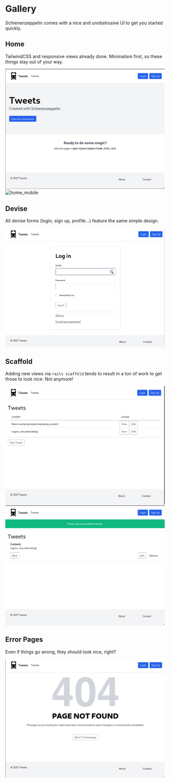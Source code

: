 # Gallery

Schienenzeppelin comes with a nice and unobstrusive UI to get you started quickly.

## Home

TailwindCSS and responsive views already done. Minimalism first, so these things stay out of your way.

![home](./images/home.png)
![home_mobile](./images/home_mobile.png)

## Devise

All devise forms (login, sign up, profile...) feature the same simple design.

![devise](./images/login.png)

## Scaffold

Adding new views via `rails scaffold` tends to result in a ton of work to get those to look nice. Not anymore!

![scaffold](images/index.png)
![create](images/create.png)

## Error Pages

Even if things go wrong, they should look nice, right?

![error](images/error.png)
